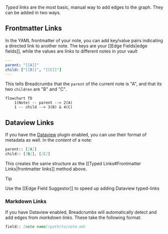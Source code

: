 _Typed links_ are the most basic, manual way to add edges to the graph. They can be added in two ways.

## Frontmatter Links

In the YAML frontmatter of your note, you can add key/value pairs indicating a directed link to another note. The keys are your [[Edge Fields|edge fields]], while the values are links to different notes in your vault

```yaml
---
parent: "[[A]]"
child: ["[[B]]", "[[C]]"]
---
```

This tells Breadcrumbs that the `parent` of the current note is "A", and that its two `children` are "B" and "C".

```mermaid
flowchart TD
	1(Note) -- parent --> 2(A)
	1 -- child --> 3(B) & 4(C)
```

## Dataview Links

If you have the [Dataview](https://github.com/blacksmithgu/obsidian-dataview) plugin enabled, you can use their format of metadata as well. In the _content_ of a note:

```md
parent:: [[A]]
child:: [[B]], [[C]]
```

This creates the same structure as the [[Typed Links#Frontmatter Links|frontmatter links]] method above.

> [!TIP]
> Use the [[Edge Field Suggestor]] to speed up adding Dataview typed-links

### Markdown Links

If you have Dataview enabled, Breadcrumbs will automatically detect and add edges from _markdown links_. These take the following format:

```md
field:: [note name](path/to/note.md)
```
